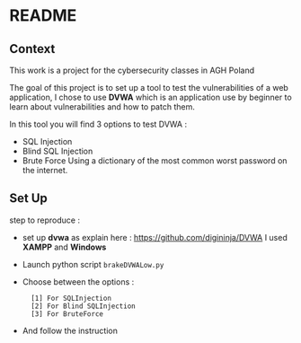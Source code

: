 # README

## Context

This work is a project for the cybersecurity classes in AGH Poland

The goal of this project is to set up a tool to test the vulnerabilities of a web application, I chose to use **DVWA** which is an application use by beginner to learn about vulnerabilities and how to patch them. 

In this tool you will find 3 options to test DVWA :

* SQL Injection
* Blind SQL Injection
* Brute Force Using a dictionary of the most common worst password on the internet.

## Set Up

step to reproduce :

* set up **dvwa** as explain here : https://github.com/digininja/DVWA I used **XAMPP** and **Windows**

* Launch python script `brakeDVWALow.py`


* Choose between the options :
 
        [1] For SQLInjection
        [2] For Blind SQLInjection
        [3] For BruteForce

* And follow the instruction
